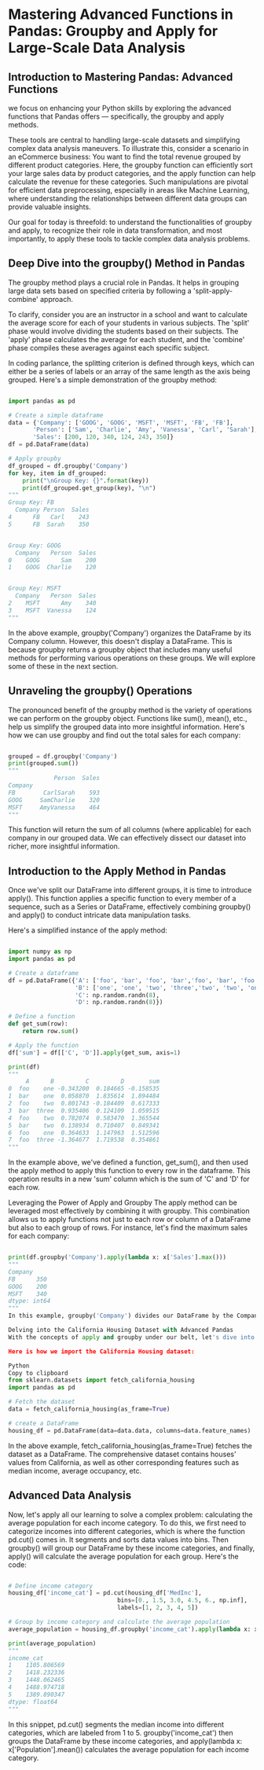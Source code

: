 # Mastering Advanced Functions in Pandas: Groupby and Apply for Large-Scale Data Analysis

## Introduction to Mastering Pandas: Advanced Functions

we focus on enhancing your Python skills by exploring the advanced functions that Pandas offers — specifically, the groupby and apply methods.

These tools are central to handling large-scale datasets and simplifying complex data analysis maneuvers. To illustrate this, consider a scenario in an eCommerce business: You want to find the total revenue grouped by different product categories. Here, the groupby function can efficiently sort your large sales data by product categories, and the apply function can help calculate the revenue for these categories. Such manipulations are pivotal for efficient data preprocessing, especially in areas like Machine Learning, where understanding the relationships between different data groups can provide valuable insights.

Our goal for today is threefold: to understand the functionalities of groupby and apply, to recognize their role in data transformation, and most importantly, to apply these tools to tackle complex data analysis problems.

## Deep Dive into the groupby() Method in Pandas

The groupby method plays a crucial role in Pandas. It helps in grouping large data sets based on specified criteria by following a 'split-apply-combine' approach.

To clarify, consider you are an instructor in a school and want to calculate the average score for each of your students in various subjects. The 'split' phase would involve dividing the students based on their subjects. The 'apply' phase calculates the average for each student, and the 'combine' phase compiles these averages against each specific subject.

In coding parlance, the splitting criterion is defined through keys, which can either be a series of labels or an array of the same length as the axis being grouped. Here's a simple demonstration of the groupby method:

```Python

import pandas as pd

# Create a simple dataframe
data = {'Company': ['GOOG', 'GOOG', 'MSFT', 'MSFT', 'FB', 'FB'],
       'Person': ['Sam', 'Charlie', 'Amy', 'Vanessa', 'Carl', 'Sarah'],
       'Sales': [200, 120, 340, 124, 243, 350]}
df = pd.DataFrame(data)

# Apply groupby
df_grouped = df.groupby('Company')
for key, item in df_grouped:
    print("\nGroup Key: {}".format(key))
    print(df_grouped.get_group(key), "\n")
"""
Group Key: FB
  Company Person  Sales
4      FB   Carl    243
5      FB  Sarah    350 


Group Key: GOOG
  Company   Person  Sales
0    GOOG      Sam    200
1    GOOG  Charlie    120 


Group Key: MSFT
  Company   Person  Sales
2    MSFT      Amy    340
3    MSFT  Vanessa    124
"""
```
In the above example, groupby('Company') organizes the DataFrame by its Company column. However, this doesn't display a DataFrame. This is because groupby returns a groupby object that includes many useful methods for performing various operations on these groups. We will explore some of these in the next section.

## Unraveling the groupby() Operations

The pronounced benefit of the groupby method is the variety of operations we can perform on the groupby object. Functions like sum(), mean(), etc., help us simplify the grouped data into more insightful information. Here's how we can use groupby and find out the total sales for each company:

```Python

grouped = df.groupby('Company')
print(grouped.sum())
"""
             Person  Sales
Company                   
FB        CarlSarah    593
GOOG     SamCharlie    320
MSFT     AmyVanessa    464
"""
```
This function will return the sum of all columns (where applicable) for each company in our grouped data. We can effectively dissect our dataset into richer, more insightful information.

## Introduction to the Apply Method in Pandas

Once we've split our DataFrame into different groups, it is time to introduce apply(). This function applies a specific function to every member of a sequence, such as a Series or DataFrame, effectively combining groupby() and apply() to conduct intricate data manipulation tasks.

Here's a simplified instance of the apply method:

```Python

import numpy as np
import pandas as pd

# Create a dataframe
df = pd.DataFrame({'A': ['foo', 'bar', 'foo', 'bar','foo', 'bar', 'foo', 'foo'],
                   'B': ['one', 'one', 'two', 'three','two', 'two', 'one', 'three'],
                   'C': np.random.randn(8),
                   'D': np.random.randn(8)})

# Define a function
def get_sum(row):
    return row.sum()

# Apply the function 
df['sum'] = df[['C', 'D']].apply(get_sum, axis=1)

print(df)
"""
     A      B         C         D       sum
0  foo    one -0.343200  0.184665 -0.158535
1  bar    one  0.058870  1.835614  1.894484
2  foo    two  0.801743 -0.184409  0.617333
3  bar  three  0.935406  0.124109  1.059515
4  foo    two  0.782074  0.583470  1.365544
5  bar    two  0.138934  0.710407  0.849341
6  foo    one  0.364633  1.147963  1.512596
7  foo  three -1.364677  1.719538  0.354861
"""
```
In the example above, we've defined a function, get_sum(), and then used the apply method to apply this function to every row in the dataframe. This operation results in a new 'sum' column which is the sum of 'C' and 'D' for each row.

Leveraging the Power of Apply and Groupby
The apply method can be leveraged most effectively by combining it with groupby. This combination allows us to apply functions not just to each row or column of a DataFrame but also to each group of rows. For instance, let's find the maximum sales for each company:

```Python

print(df.groupby('Company').apply(lambda x: x['Sales'].max()))
"""
Company
FB      350
GOOG    200
MSFT    340
dtype: int64
"""
In this example, groupby('Company') divides our DataFrame by the Company column. Then apply(lambda x: x['Sales'].max()) applies a lambda function to each group, returning the maximum 'Sales' for each company.

Delving into the California Housing Dataset with Advanced Pandas
With the concepts of apply and groupby under our belt, let's dive into the California Housing dataset and extract valuable insights using these functions.

Here is how we import the California Housing dataset:

Python
Copy to clipboard
from sklearn.datasets import fetch_california_housing
import pandas as pd

# Fetch the dataset
data = fetch_california_housing(as_frame=True)

# create a DataFrame
housing_df = pd.DataFrame(data=data.data, columns=data.feature_names)
```
In the above example, fetch_california_housing(as_frame=True) fetches the dataset as a DataFrame. The comprehensive dataset contains houses' values from California, as well as other corresponding features such as median income, average occupancy, etc.

## Advanced Data Analysis

Now, let's apply all our learning to solve a complex problem: calculating the average population for each income category. To do this, we first need to categorize incomes into different categories, which is where the function pd.cut() comes in. It segments and sorts data values into bins. Then groupby() will group our DataFrame by these income categories, and finally, apply() will calculate the average population for each group. Here's the code:

```Python

# Define income category
housing_df['income_cat'] = pd.cut(housing_df['MedInc'],
                               bins=[0., 1.5, 3.0, 4.5, 6., np.inf],
                               labels=[1, 2, 3, 4, 5])

# Group by income category and calculate the average population
average_population = housing_df.groupby('income_cat').apply(lambda x: x['Population'].mean())

print(average_population)
"""
income_cat
1    1105.806569
2    1418.232336
3    1448.062465
4    1488.974718
5    1389.890347
dtype: float64
"""
```
In this snippet, pd.cut() segments the median income into different categories, which are labeled from 1 to 5. groupby('income_cat') then groups the DataFrame by these income categories, and apply(lambda x: x['Population'].mean()) calculates the average population for each income category.

